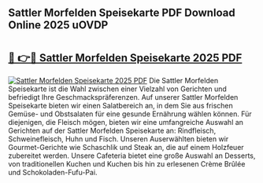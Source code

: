 ## Sattler Morfelden Speisekarte PDF Download Online 2025 uOVDP

# <h2><a href="http://gc6y9i.nevu.top/?p=Sattler+Morfelden+Speisekarte">🔗 👉🔴 Sattler Morfelden Speisekarte 2025 PDF</a></h2>

[![Sattler Morfelden Speisekarte 2025 PDF](https://i.imgur.com/dBaPXMq.png)](http://gc6y9i.nevu.top/?p=Sattler+Morfelden+Speisekarte)
Die Sattler Morfelden Speisekarte ist die Wahl zwischen einer Vielzahl von Gerichten und befriedigt Ihre Geschmackspräferenzen. Auf unserer Sattler Morfelden Speisekarte bieten wir einen Salatbereich an, in dem Sie aus frischen Gemüse- und Obstsalaten für eine gesunde Ernährung wählen können. Für diejenigen, die Fleisch mögen, bieten wir eine umfangreiche Auswahl an Gerichten auf der Sattler Morfelden Speisekarte an: Rindfleisch, Schweinefleisch, Huhn und Fisch. Unseren Auserwählten bieten wir Gourmet-Gerichte wie Schaschlik und Steak an, die auf einem Holzfeuer zubereitet werden. Unsere Cafeteria bietet eine große Auswahl an Desserts, von traditionellen Kuchen und Kuchen bis hin zu erlesenen Crème Brûlée und Schokoladen-Fufu-Pai.
